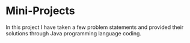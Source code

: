 # Mini-Projects
In this project I have taken a few problem statements and provided their solutions through Java programming language coding.
